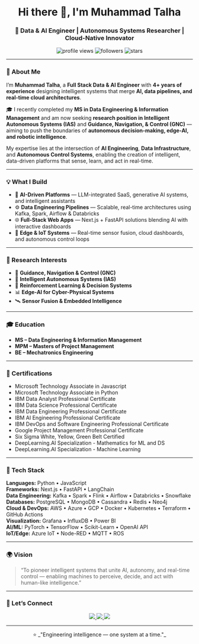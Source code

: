 <!-- Profile Header -->
<h1 align="center">Hi there 👋, I'm Muhammad Talha</h1>
<h3 align="center">🚀 Data & AI Engineer | Autonomous Systems Researcher | Cloud-Native Innovator</h3>

<p align="center">
  <img src="https://komarev.com/ghpvc/?username=talha-dev&label=Profile%20Views&color=0e75b6&style=flat" alt="profile views" />
  <img src="https://img.shields.io/github/followers/talha-dev?label=Followers&style=social" alt="followers" />
  <img src="https://img.shields.io/github/stars/talha-dev?label=Stars&style=social" alt="stars" />
</p>

---

### 🧭 About Me

I’m **Muhammad Talha**, a **Full Stack Data & AI Engineer** with **4+ years of experience** designing intelligent systems that merge **AI, data pipelines, and real-time cloud architectures**.  

🎓 I recently completed my **MS in Data Engineering & Information Management** and am now seeking **research position in Intelligent Autonomous Systems (IAS)** and **Guidance, Navigation, & Control (GNC)** — aiming to push the boundaries of **autonomous decision-making, edge-AI, and robotic intelligence**.

My expertise lies at the intersection of **AI Engineering**, **Data Infrastructure**, and **Autonomous Control Systems**, enabling the creation of intelligent, data-driven platforms that sense, learn, and act in real-time.

---

### 💡 What I Build
- 🤖 **AI-Driven Platforms** — LLM-integrated SaaS, generative AI systems, and intelligent assistants  
- ⚙️ **Data Engineering Pipelines** — Scalable, real-time architectures using Kafka, Spark, Airflow & Databricks  
- 🌐 **Full-Stack Web Apps** — Next.js + FastAPI solutions blending AI with interactive dashboards  
- 📡 **Edge & IoT Systems** — Real-time sensor fusion, cloud dashboards, and autonomous control loops  

---

### 🔬 Research Interests
- 🧭 **Guidance, Navigation & Control (GNC)**  
- 🚀 **Intelligent Autonomous Systems (IAS)**  
- 🧠 **Reinforcement Learning & Decision Systems**  
- 📊 **Edge-AI for Cyber-Physical Systems**  
- 🛰️ **Sensor Fusion & Embedded Intelligence**

---

### 🎓 Education
- **MS – Data Engineering & Information Management**  
- **MPM – Masters of Project Management**  
- **BE – Mechatronics Engineering**

---

### 🧾 Certifications
- Microsoft Technology Associate in Javascript
- Microsoft Technology Associate in Python
- IBM Data Analyst Professional Certificate
- IBM Data Science Professional Certificate
- IBM Data Engineering Professional Certificate
- IBM AI Engineering Professional Certificate
- IBM DevOps and Software Engineering Professional Certificate
- Google Project Management Professional Certificate
- Six Sigma White, Yellow, Green Belt Certified
- DeepLearning.AI Specialization - Mathematics for ML and DS
- DeepLearning.AI Specialization - Machine Learning  

---

### 🧰 Tech Stack

**Languages:** Python • JavaScript  
**Frameworks:** Next.js • FastAPI • LangChain  
**Data Engineering:** Kafka • Spark • Flink • Airflow • Databricks • Snowflake  
**Databases:** PostgreSQL • MongoDB • Cassandra • Redis • Neo4j  
**Cloud & DevOps:** AWS • Azure • GCP • Docker • Kubernetes • Terraform • GitHub Actions  
**Visualization:** Grafana • InfluxDB • Power BI  
**AI/ML:** PyTorch • TensorFlow • Scikit-Learn • OpenAI API  
**IoT/Edge:** Azure IoT • Node-RED • MQTT • ROS  

---

### 🌍 Vision
> “To pioneer intelligent systems that unite AI, autonomy, and real-time control — enabling machines to perceive, decide, and act with human-like intelligence.”

---

### 🤝 Let’s Connect
<p align="center">
  <a href="https://www.linkedin.com/in/hmtalha786/" target="_blank">
    <img src="https://img.shields.io/badge/LinkedIn-blue?style=for-the-badge&logo=linkedin" />
  </a>
  <a href="mailto:hmtalha140@gmail.com">
    <img src="https://img.shields.io/badge/Email-0A66C2?style=for-the-badge&logo=gmail&logoColor=white" />
  </a>
  <a href="https://github.com/hmtalha786">
    <img src="https://img.shields.io/badge/GitHub-171515?style=for-the-badge&logo=github" />
  </a>
</p>

---
<p align="center">
⭐ _"Engineering intelligence — one system at a time."_
<p/>

<!--- 
### DeepLearning.AI Specializations :
- Deep Learning
- Natural Language Processing
- Generative Adversarial Networks
- Tensorflow: Advance Techniques
- Tensorflow: Data and Deployment
- ML Engineering for Production (MLOPS)
- TensorFlow Developer Professional Certificate
- Generative AI for Software Development
- AI for Good
- AI for Medicine
--->

<!--- 
Domains :
1) Internet of Things
2) Data Analytics
3) Data Science 
4) Machine Learning
5) Deep Learning
6) Generative Adversarial Networks (GANs)
7) Natural Language Processing (NLP)
8) Image Processing
9) Computer Vision 
10) 3D Reconstruction
11) Web Development
12) Cloud Computing
13) Data Engineering
14) DevOps Engineering


